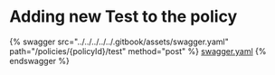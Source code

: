 # Adding new Test to the policy

{% swagger src="../../../../../.gitbook/assets/swagger.yaml" path="/policies/{policyId}/test" method="post" %}
[swagger.yaml](../../../../../.gitbook/assets/swagger.yaml)
{% endswagger %}
